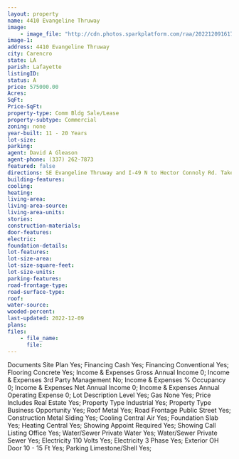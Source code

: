```yaml
---
layout: property
name: 4410 Evangeline Thruway  
image:
    - image_file: "http://cdn.photos.sparkplatform.com/raa/20221209161706260137000000.jpg"
image-1:
address: 4410 Evangeline Thruway 
city: Carencro
state: LA
parish: Lafayette
listingID: 
status: A
price: 575000.00
Acres: 
SqFt: 
Price-SqFt: 
property-type: Comm Bldg Sale/Lease
property-subtype: Commercial
zoning: none
year-built: 11 - 20 Years
lot-size: 
parking: 
agent: David A Gleason
agent-phone: (337) 262-7873
featured: false
directions: SE Evangeline Thruway and I-49 N to Hector Connoly Rd. Take exit 4 from I-49 N. Turn left at the 1st cross street onto I-49 Frontage Rd.  Property on the right.
building-features: 
cooling: 
heating: 
living-area: 
living-area-source: 
living-area-units: 
stories: 
construction-materials: 
door-features: 
electric: 
foundation-details: 
lot-features: 
lot-size-area: 
lot-size-square-feet: 
lot-size-units: 
parking-features: 
road-frontage-type: 
road-surface-type: 
roof: 
water-source: 
wooded-percent: 
last-updated: 2022-12-09
plans: 
files:
    - file_name:
      file:
---
```

Documents	Site Plan	Yes;
Financing	Cash	Yes;
Financing	Conventional	Yes;
Flooring	Concrete	Yes;
Income & Expenses	Gross Annual Income	0;
Income & Expenses	3rd Party Management	No;
Income & Expenses	% Occupancy	0;
Income & Expenses	Net Annual Income	0;
Income & Expenses	Annual Operating Expense	0;
Lot Description	Level	Yes;
Gas	None	Yes;
Price Includes	Real Estate	Yes;
Property Type	Industrial	Yes;
Property Type	Business Opportunity	Yes;
Roof	Metal	Yes;
Road Frontage	Public Street	Yes;
Construction	Metal Siding	Yes;
Cooling	Central Air	Yes;
Foundation	Slab	Yes;
Heating	Central	Yes;
Showing	Appoint Required	Yes;
Showing	Call Listing Office	Yes;
Water/Sewer	Private Water	Yes;
Water/Sewer	Private Sewer	Yes;
Electricity	110 Volts	Yes;
Electricity	3 Phase	Yes;
Exterior	OH Door 10 - 15 Ft	Yes;
Parking	Limestone/Shell	Yes;

